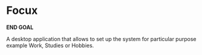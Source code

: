 # Focux

**END GOAL** 

A desktop application that allows to set up the system for particular purpose example Work, Studies or Hobbies.


